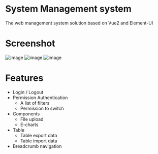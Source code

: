 # System Management system
The web management system solution based on Vue2 and Element-UI

# Screenshot
![image](https://user-images.githubusercontent.com/41049653/178387370-f4983ba6-070e-4372-b2d6-fc59fc0f10d2.png)
![image](https://user-images.githubusercontent.com/41049653/178389041-e1bcc92f-2f3f-43d5-93c7-55c876978b24.png)
![image](https://user-images.githubusercontent.com/41049653/178389084-4856de45-2c78-467e-9ee1-0010375e1fbf.png)

# Features

- Login / Logout
- Permission Authentication
  - A list of filters
  - Permission to switch
- Components
  - File upload
  - E-charts
- Table
  - Table export data
  - Table import data
- Breadcrumb navigation

